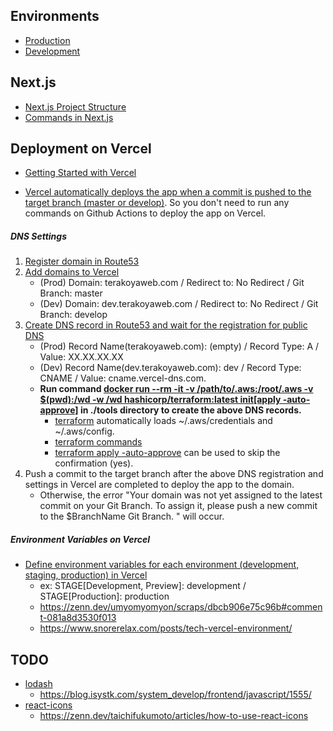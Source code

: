 ## Environments

- [Production](https://terakoyaweb.com/)
- [Development](https://dev.terakoyaweb.com/)

## Next.js

- [Next.js Project Structure](https://nextjs.org/docs/getting-started/project-structure)
- [Commands in Next.js](https://qiita.com/st2222/items/827407bc146ef9886f06)

## Deployment on Vercel

- [Getting Started with Vercel](https://typescriptbook.jp/tutorials/vercel-deploy)

- [Vercel automatically deploys the app when a commit is pushed to the target branch (master or develop)](https://zenn.dev/nekoshita/articles/f8a737f38a5fb4). So you don't need to run any commands on Github Actions to deploy the app on Vercel.

##### DNS Settings

1. [Register domain in Route53](https://chigusa-web.com/blog/route53-reg/)
2. [Add domains to Vercel](https://zenn.dev/keitakn/articles/nextjs-vercel-create-staging)
   - (Prod) Domain: terakoyaweb.com / Redirect to: No Redirect / Git Branch: master
   - (Dev) Domain: dev.terakoyaweb.com / Redirect to: No Redirect / Git Branch: develop
3. [Create DNS record in Route53 and wait for the registration for public DNS](https://dev.classmethod.jp/articles/vercel-custom-domain-route53/)
   - (Prod) Record Name(terakoyaweb.com): (empty) / Record Type: A / Value: XX.XX.XX.XX
   - (Dev) Record Name(dev.terakoyaweb.com): dev / Record Type: CNAME / Value: cname.vercel-dns.com.
   - **Run command [docker run --rm -it -v /path/to/.aws:/root/.aws -v $(pwd):/wd -w /wd hashicorp/terraform:latest init[apply -auto-approve]](https://hub.docker.com/r/hashicorp/terraform/) in ./tools directory to create the above DNS records.**
     - [terraform](https://hub.docker.com/r/hashicorp/terraform/) automatically loads ~/.aws/credentials and ~/.aws/config.
     - [terraform commands](https://qiita.com/empty948/items/7db361ad875b778a456a)
     - [terraform apply -auto-approve](https://documentroot.org/articles/auto-approve-for-terraform.html) can be used to skip the confirmation (yes).
4. Push a commit to the target branch after the above DNS registration and settings in Vercel are completed to deploy the app to the domain.
   - Otherwise, the error "Your domain was not yet assigned to the latest commit on your Git Branch. To assign it, please push a new commit to the $BranchName Git Branch. " will occur.

##### Environment Variables on Vercel

- [Define environment variables for each environment (development, staging, production) in Vercel](https://zenn.dev/keitakn/articles/nextjs-vercel-create-staging#production%E3%80%81staging%E3%81%9D%E3%82%8C%E3%81%9E%E3%82%8C%E3%81%AB%E7%92%B0%E5%A2%83%E5%A4%89%E6%95%B0%E3%81%AE%E8%BF%BD%E5%8A%A0)
  - ex: STAGE[Development, Preview]: development / STAGE[Production]: production
  - https://zenn.dev/umyomyomyon/scraps/dbcb906e75c96b#comment-081a8d3530f013
  - https://www.snorerelax.com/posts/tech-vercel-environment/

## TODO

- [lodash](https://qiita.com/sosomuse/items/a08e28def541c28458a0)
  - https://blog.isystk.com/system_develop/frontend/javascript/1555/
- [react-icons](https://react-icons.github.io/react-icons/)
  - https://zenn.dev/taichifukumoto/articles/how-to-use-react-icons
